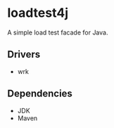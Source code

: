 # loadtest4j

A simple load test facade for Java.

## Drivers

* wrk

## Dependencies

* JDK
* Maven
